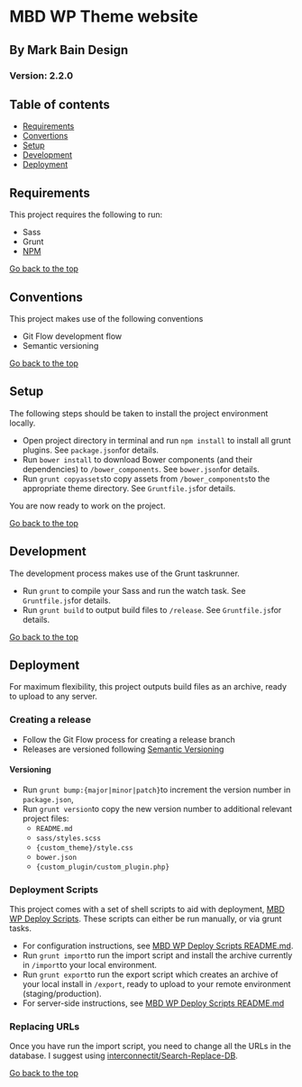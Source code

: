 # MBD WP Theme website

## By Mark Bain Design

### Version: 2.2.0

## Table of contents

- [Requirements](#requirements)
- [Convertions](#conventions)
- [Setup](#setup)
- [Development](#development)
- [Deployment](#deployment)

## Requirements

This project requires the following to run:

- Sass
- Grunt
- [NPM]

[Go back to the top](#table-of-contents)

## Conventions

This project makes use of the following conventions

- Git Flow development flow
- Semantic versioning

[Go back to the top](#table-of-contents)

## Setup

The following steps should be taken to install the project environment locally.

- Open project directory in terminal and run `npm install` to install all grunt plugins. See `package.json`for details. 
- Run `bower install` to download Bower components (and their dependencies) to `/bower_components`. See `bower.json`for details.
- Run `grunt copyassets`to copy assets from `/bower_components`to the appropriate theme directory. See `Gruntfile.js`for details.

You are now ready to work on the project. 

[Go back to the top](#table-of-contents)

## Development

The development process makes use of the Grunt taskrunner.

- Run `grunt` to compile your Sass and run the watch task. See `Gruntfile.js`for details.
- Run `grunt build` to output build files to `/release`. See `Gruntfile.js`for details.

[Go back to the top](#table-of-contents)

## Deployment

For maximum flexibility, this project outputs build files as an archive, ready to upload to any server. 

### Creating a release

- Follow the Git Flow process for creating a release branch
- Releases are versioned following [Semantic Versioning]

#### Versioning

- Run `grunt bump:{major|minor|patch}`to increment the version number in `package.json`, 
- Run `grunt version`to copy the new version number to additional relevant project files:
	- `README.md`
	- `sass/styles.scss`
	- `{custom_theme}/style.css`
	- `bower.json`
	- `{custom_plugin/custom_plugin.php}`


### Deployment Scripts


This project comes with a set of shell scripts to aid with deployment, [MBD WP Deploy Scripts]. These scripts can either be run manually, or via grunt tasks.

- For configuration instructions, see [MBD WP Deploy Scripts README.md].
- Run `grunt import`to run the import script and install the archive currently in `/import`to your local environment.
- Run `grunt export`to run the export script which creates an archive of your local install in `/export`, ready to upload to your remote environment (staging/production).
- For server-side instructions, see [MBD WP Deploy Scripts README.md]

### Replacing URLs

Once you have run the import script, you need to change all the URLs in the database. I suggest using [interconnectit/Search-Replace-DB]. 

[Go back to the top](#table-of-contents)

[Interconnectit/Search-Replace-DB]: https://github.com/interconnectit/Search-Replace-DB
[MBD WP Deploy Scripts]: https://github.com/markbaindesign/mbd-wp-deploy-scripts
[MBD WP Deploy Scripts README.md]: https://github.com/markbaindesign/mbd-wp-deploy-scripts/blob/master/scripts/README.md
[NPM]: https://www.npmjs.com/
[Semantic Versioning]: #